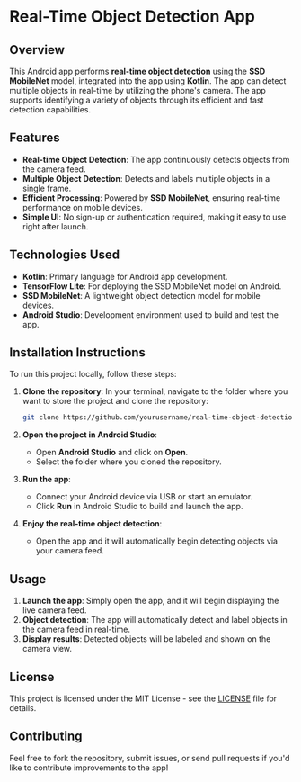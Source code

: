 
# Real-Time Object Detection App

## Overview

This Android app performs **real-time object detection** using the **SSD MobileNet** model, integrated into the app using **Kotlin**. The app can detect multiple objects in real-time by utilizing the phone's camera. The app supports identifying a variety of objects through its efficient and fast detection capabilities.

## Features

- **Real-time Object Detection**: The app continuously detects objects from the camera feed.
- **Multiple Object Detection**: Detects and labels multiple objects in a single frame.
- **Efficient Processing**: Powered by **SSD MobileNet**, ensuring real-time performance on mobile devices.
- **Simple UI**: No sign-up or authentication required, making it easy to use right after launch.
  
## Technologies Used

- **Kotlin**: Primary language for Android app development.
- **TensorFlow Lite**: For deploying the SSD MobileNet model on Android.
- **SSD MobileNet**: A lightweight object detection model for mobile devices.
- **Android Studio**: Development environment used to build and test the app.

## Installation Instructions

To run this project locally, follow these steps:

1. **Clone the repository**:
   In your terminal, navigate to the folder where you want to store the project and clone the repository:
   ```bash
   git clone https://github.com/yourusername/real-time-object-detection-ssd-mobilenet.git
   ```

2. **Open the project in Android Studio**:
   - Open **Android Studio** and click on **Open**.
   - Select the folder where you cloned the repository.

3. **Run the app**:
   - Connect your Android device via USB or start an emulator.
   - Click **Run** in Android Studio to build and launch the app.

4. **Enjoy the real-time object detection**:
   - Open the app and it will automatically begin detecting objects via your camera feed.

## Usage

1. **Launch the app**: Simply open the app, and it will begin displaying the live camera feed.
2. **Object detection**: The app will automatically detect and label objects in the camera feed in real-time.
3. **Display results**: Detected objects will be labeled and shown on the camera view.

## License

This project is licensed under the MIT License - see the [LICENSE](LICENSE) file for details.

## Contributing

Feel free to fork the repository, submit issues, or send pull requests if you'd like to contribute improvements to the app!

